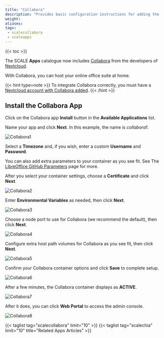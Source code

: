 ```yaml
---
title: "Collabora"
description: "Provides basic configuration instructions for adding the Collabora app using the TrueNAS webUI."
weight:
aliases:
tags:
 - scalecollabora
 - scaleapps
---
```


{{< toc >}}

The SCALE **Apps** catalogue now includes [Collabora](https://nextcloud.com/collaboraonline/) from the developers of [Nextcloud](https://nextcloud.com/).

With Collabora, you can host your online office suite at home.

{{< hint type=note >}}
To integrate Collabora correctly, you must have a [Nextcloud account with Collabora added](https://nextcloud.com/collaboraonline/).
{{< /hint >}}

## Install the Collabora App

Click on the Collabora app **Install** button in the **Available Applications** list.

Name your app and click **Next**. In this example, the name is *collabora1*.

![Collabora1](/images/SCALE/Collabora1.png "Install Collabora")

Select a **Timezone** and, if you wish, enter a custom **Username** and **Password**. 

You can also add extra parameters to your container as you see fit. See The [LibreOffice GitHub Parameters](https://github.com/LibreOffice/online/blob/master/loolwsd.xml.in) page for more.

After you select your container settings, choose a **Certificate** and click **Next**.

![Collabora2](/images/SCALE/Collabora2.png "Configure Collabora Container")

Enter **Environmental Variables** as needed, then click **Next**.

![Collabora3](/images/SCALE/Collabora3.png "Configure Collabora Environmental Variables")

Choose a node port to use for Collabora (we recommend the default), then click **Next**.

![Collabora4](/images/SCALE/Collabora4.png "Configure Collabora Networking")

Configure extra host path volumes for Collabora as you see fit, then click **Next**.

![Collabora5](/images/SCALE/Collabora5.png "Configure Collabora Extra Host Path Volumes")

Confirm your Collabora container options and click **Save** to complete setup.

![Collabora6](/images/SCALE/Collabora6.png "Confirm Collabora Options")

After a few minutes, the Collabora container displays as **ACTIVE**. 

![Collabora7](/images/SCALE/Collabora7.png "Collabora Active")

After it does, you can click **Web Portal** to access the admin console.

![Collabora8](/images/SCALE/Collabora8.png "Collabora Admin Console")

{{< taglist tag="scalecollabora" limit="10" >}}
{{< taglist tag="scalechia" limit="10" title="Related Apps Articles" >}}